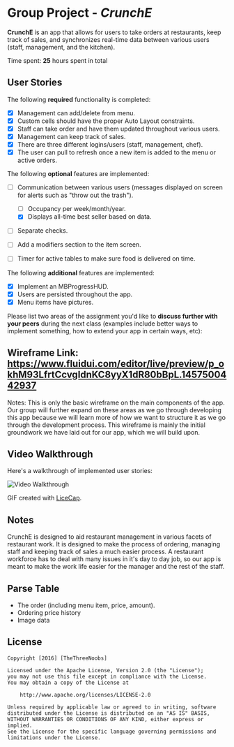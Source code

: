 # Group Project - *CrunchE*

**CrunchE** is an app that allows for users to take orders at restaurants, keep track of sales, and synchronizes real-time data between various users (staff, management, and the kitchen). 

Time spent: **25** hours spent in total

## User Stories

The following **required** functionality is completed:

- [x] Management can add/delete from menu. 
- [x] Custom cells should have the proper Auto Layout constraints.
- [x] Staff can take order and have them updated throughout various users. 
- [x] Management can keep track of sales.
- [x] There are three different logins/users (staff, management, chef).
- [x] The user can pull to refresh once a new item is added to the menu or active orders. 

The following **optional** features are implemented:

- [ ] Communication between various users (messages displayed on screen for alerts such as "throw out the trash").
   - [ ] Occupancy per week/month/year.
   - [x] Displays all-time best seller based on data. 
- [ ] Separate checks.
- [ ] Add a modifiers section to the item screen. 
- [ ] Timer for active tables to make sure food is delivered on time.  


The following **additional** features are implemented:

- [x] Implement an MBProgressHUD.
- [x] Users are persisted throughout the app. 
- [x] Menu items have pictures. 

Please list two areas of the assignment you'd like to **discuss further with your peers** during the next class (examples include better ways to implement something, how to extend your app in certain ways, etc):

## **Wireframe Link:** https://www.fluidui.com/editor/live/preview/p_okhM93LfrtCcvgIdnKC8yyX1dR80bBpL.1457500442937
Notes: 
This is only the basic wireframe on the main components of the app. Our group will further expand on these areas as we go through developing this app because we will learn more of how we want to structure it as we go through the development process. This wireframe is mainly the initial groundwork we have laid out for our app, which we will build upon. 


## Video Walkthrough 

Here's a walkthrough of implemented user stories:

<img src='' title='Video Walkthrough' width='' alt='Video Walkthrough' />

GIF created with [LiceCap](http://www.cockos.com/licecap/).

## Notes
CrunchE is designed to aid restaurant management in various facets of restaurant work. It is designed to make the process of ordering, managing staff and keeping track of sales a much easier process. A restaurant workforce has to deal with many issues in it's day to day job, so our app is meant to make the work life easier for the manager and the rest of the staff.


## Parse Table
- The order (including menu item, price, amount).
- Ordering price history
- Image data


## License

    Copyright [2016] [TheThreeNoobs]

    Licensed under the Apache License, Version 2.0 (the "License");
    you may not use this file except in compliance with the License.
    You may obtain a copy of the License at

        http://www.apache.org/licenses/LICENSE-2.0

    Unless required by applicable law or agreed to in writing, software
    distributed under the License is distributed on an "AS IS" BASIS,
    WITHOUT WARRANTIES OR CONDITIONS OF ANY KIND, either express or implied.
    See the License for the specific language governing permissions and
    limitations under the License.
